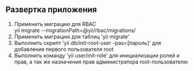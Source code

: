 ## Развертка приложения

<ol>
    <li>Применить миграцию для RBAC <br> yii migrate --migrationPath=@yii/rbac/migrations/</li>
    <li>Применить миграцию для таблиц 'yii migrate'</li>
    <li>Выполнить скрипт 'yii db/init-root-user -pas=[пароль]' для добавления первого пользователя root</li>
    <li>Выполнить команду 'yii user/init-role' для инициализации ролей и прав, а так же назначения прав администратора root-пользователю</li>
</ol>